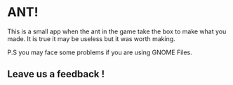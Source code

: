 # ANT!
 
 This is a small app when the ant in the game take the box to make what you made.
 It is true it may be useless but it was worth making.
 
 P.S you may face some problems if you are using GNOME Files.
 
 ## Leave us a feedback !

